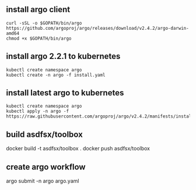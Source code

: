 ## install argo client

```
curl -sSL -o $GOPATH/bin/argo https://github.com/argoproj/argo/releases/download/v2.4.2/argo-darwin-amd64
chmod +x $GOPATH/bin/argo
```

## install argo 2.2.1 to kubernetes

```
kubectl create namespace argo
kubectl create -n argo -f install.yaml
```

## install latest argo to kubernetes
```
kubectl create namespace argo
kubectl apply -n argo -f https://raw.githubusercontent.com/argoproj/argo/v2.4.2/manifests/install.yaml
```

## build asdfsx/toolbox
docker build -t asdfsx/toolbox .
docker push asdfsx/toolbox

## create argo workflow
argo submit -n argo argo.yaml
